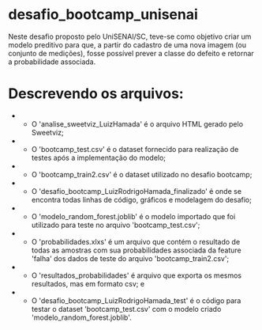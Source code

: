 # desafio_bootcamp_unisenai
Neste desafio proposto pelo UniSENAI/SC, teve-se como objetivo criar um modelo preditivo para que, a partir do cadastro de uma nova imagem (ou conjunto de medições), fosse possível prever a classe do defeito e retornar a probabilidade associada.

# Descrevendo os arquivos:

* - O 'analise_sweetviz_LuizHamada' é o arquivo HTML gerado pelo Sweetviz;
* - O 'bootcamp_test.csv' é o dataset fornecido para realização de testes após a implementação do modelo;
* - O 'bootcamp_train2.csv' é o dataset utilizado no desafio bootcamp;
* - O 'desafio_bootcamp_LuizRodrigoHamada_finalizado' é onde se encontra todas linhas de código, gráficos e modelagem do desafio;
* - O 'modelo_random_forest.joblib' é o modelo importado que foi utilizado para teste no arquivo 'bootcamp_test.csv';
* - O 'probabilidades.xlxs' é um arquivo que contém o resultado de todas as amostras com sua probabilidades associada da feature 'falha' dos dados de teste do arquivo 'bootcamp_train2.csv'; 
* - O 'resultados_probabilidades' é arquivo que exporta os mesmos resultados, mas em formato csv; e
* - O 'desafio_bootcamp_LuizRodrigoHamada_test' é o código para testar o dataset 'bootcamp_test.csv' com o modelo criado 'modelo_random_forest.joblib'.

